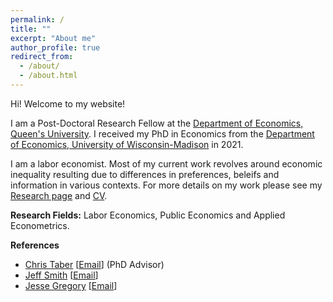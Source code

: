 ```yaml
---
permalink: /
title: ""
excerpt: "About me"
author_profile: true
redirect_from: 
  - /about/
  - /about.html
---
```


Hi! Welcome to my website!

I am a  Post-Doctoral Research Fellow at the [Department of Economics, Queen's University](https://www.econ.queensu.ca/). I received my PhD in Economics from the [Department of Economics, University of Wisconsin-Madison](https://econ.wisc.edu/) in 2021. 

I am a labor economist. Most of my current work revolves around economic inequality resulting due to differences in preferences, beleifs and information in various contexts. For more details on my work please see my [Research page](https://moshialam.github.io/research/) and [CV](https://www.dropbox.com/s/fxd2smq50hzwkab/Alam_MdMoshiUl_CV.pdf?dl=0). 

**Research Fields:**
  Labor Economics, Public Economics and Applied Econometrics.

**References**
  - [Chris Taber](https://www.ssc.wisc.edu/~ctaber/) [[Email](ctaber@ssc.wisc.edu)] (PhD Advisor)
  - [Jeff Smith](https://sites.google.com/site/econjeffsmith/home) [[Email](econjeff@ssc.wisc.edu)]
  - [Jesse Gregory](https://www.ssc.wisc.edu/~jmgregory/) [[Email](jmgregory@ssc.wisc.edu)]

